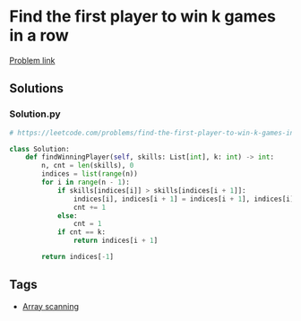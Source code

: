 # Find the first player to win k games in a row

[Problem link](https://leetcode.com/problems/find-the-first-player-to-win-k-games-in-a-row/)

## Solutions


### Solution.py
```py
# https://leetcode.com/problems/find-the-first-player-to-win-k-games-in-a-row/

class Solution:
    def findWinningPlayer(self, skills: List[int], k: int) -> int:
        n, cnt = len(skills), 0
        indices = list(range(n))
        for i in range(n - 1):
            if skills[indices[i]] > skills[indices[i + 1]]:
                indices[i], indices[i + 1] = indices[i + 1], indices[i]
                cnt += 1
            else:
                cnt = 1
            if cnt == k:
                return indices[i + 1]

        return indices[-1]
```
## Tags

* [Array scanning](/README.md#Array_scanning)
